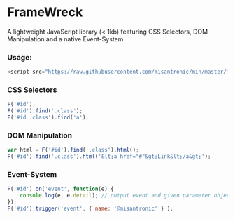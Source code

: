 FrameWreck
=========

A lightweight JavaScript library (< 1kb) featuring CSS Selectors, DOM Manipulation and a native Event-System.

### Usage:
```javascript
<script src="https://raw.githubusercontent.com/misantronic/min/master/framewreck/fw.min.js"></script>
```

### CSS Selectors
```javascript
F('#id');
F('#id').find('.class');
F('#id .class').find('a');
```

### DOM Manipulation
```javascript
var html = F('#id').find('.class').html();
F('#id').find('.class').html('&lt;a href="#"&gt;Link&lt;/a&gt;');
```

### Event-System
```javascript
F('#id').on('event', function(e) {
	console.log(e, e.detail); // output event and given parameter object
});
F('#id').trigger('event', { name: '@misantronic' } );
```